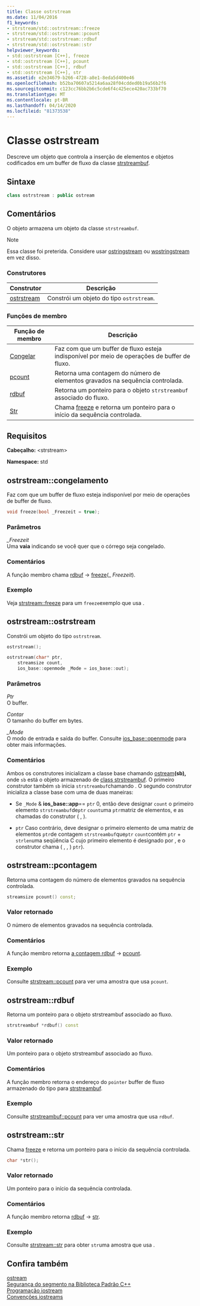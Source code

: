 ```yaml
---
title: Classe ostrstream
ms.date: 11/04/2016
f1_keywords:
- strstream/std::ostrstream::freeze
- strstream/std::ostrstream::pcount
- strstream/std::ostrstream::rdbuf
- strstream/std::ostrstream::str
helpviewer_keywords:
- std::ostrstream [C++], freeze
- std::ostrstream [C++], pcount
- std::ostrstream [C++], rdbuf
- std::ostrstream [C++], str
ms.assetid: e2e34679-b266-4728-a8e1-8eda5d400e46
ms.openlocfilehash: b52ba70607a5214a6aa28f04cdded0b19a56b2f6
ms.sourcegitcommit: c123cc76bb2b6c5cde6f4c425ece420ac733bf70
ms.translationtype: MT
ms.contentlocale: pt-BR
ms.lasthandoff: 04/14/2020
ms.locfileid: "81373538"
---
```

# <a name="ostrstream-class"></a>Classe ostrstream

Descreve um objeto que controla a inserção de elementos e objetos codificados em um buffer de fluxo da classe [strstreambuf](../standard-library/strstreambuf-class.md).

## <a name="syntax"></a>Sintaxe

```cpp
class ostrstream : public ostream
```

## <a name="remarks"></a>Comentários

O objeto armazena um objeto da classe `strstreambuf`.

> [!NOTE]
> Essa classe foi preterida. Considere usar [ostringstream](../standard-library/sstream-typedefs.md#ostringstream) ou [wostringstream](../standard-library/sstream-typedefs.md#wostringstream) em vez disso.

### <a name="constructors"></a>Construtores

|Construtor|Descrição|
|-|-|
|[ostrstream](#ostrstream)|Constrói um objeto do tipo `ostrstream`.|

### <a name="member-functions"></a>Funções de membro

|Função de membro|Descrição|
|-|-|
|[Congelar](#freeze)|Faz com que um buffer de fluxo esteja indisponível por meio de operações de buffer de fluxo.|
|[pcount](#pcount)|Retorna uma contagem do número de elementos gravados na sequência controlada.|
|[rdbuf](#rdbuf)|Retorna um ponteiro para o objeto `strstreambuf` associado do fluxo.|
|[Str](#str)|Chama [freeze](../standard-library/strstreambuf-class.md#freeze) e retorna um ponteiro para o início da sequência controlada.|

## <a name="requirements"></a>Requisitos

**Cabeçalho:** \<strstream>

**Namespace:** std

## <a name="ostrstreamfreeze"></a><a name="freeze"></a>ostrstream::congelamento

Faz com que um buffer de fluxo esteja indisponível por meio de operações de buffer de fluxo.

```cpp
void freeze(bool _Freezeit = true);
```

### <a name="parameters"></a>Parâmetros

*_Freezeit*\
Uma **vaia** indicando se você quer que o córrego seja congelado.

### <a name="remarks"></a>Comentários

A função membro chama [rdbuf](#rdbuf) -> [freeze](../standard-library/strstreambuf-class.md#freeze)(_ *Freezeit*).

### <a name="example"></a>Exemplo

Veja [strstream::freeze](../standard-library/strstreambuf-class.md#freeze) para um `freeze`exemplo que usa .

## <a name="ostrstreamostrstream"></a><a name="ostrstream"></a>ostrstream::ostrstream

Constrói um objeto do tipo `ostrstream`.

```cpp
ostrstream();

ostrstream(char* ptr,
    streamsize count,
    ios_base::openmode _Mode = ios_base::out);
```

### <a name="parameters"></a>Parâmetros

*Ptr*\
O buffer.

*Contar*\
O tamanho do buffer em bytes.

*_Mode*\
O modo de entrada e saída do buffer. Consulte [ios_base::openmode](../standard-library/ios-base-class.md#openmode) para obter mais informações.

### <a name="remarks"></a>Comentários

Ambos os construtores inicializam a classe base chamando [ostream](../standard-library/ostream-typedefs.md#ostream)**(sb),** onde `sb` está o objeto armazenado de [class strstreambuf](../standard-library/strstreambuf-class.md). O primeiro construtor também `sb` inicia `strstreambuf`chamando . O segundo construtor inicializa a classe base com uma de duas maneiras:

- Se `_Mode`  &  **ios_base::app**== `ptr` 0, então deve designar `count` o primeiro elemento `strstreambuf`de`ptr` `count`uma `ptr`matriz de elementos, e as chamadas do construtor ( , ).

- `ptr` Caso contrário, deve designar o primeiro elemento de uma matriz de elementos `ptr`de contagem `strstreambuf`que`ptr` `count`contém `ptr`  +  `strlen`uma seqüência C cujo primeiro elemento é designado por , e o construtor chama ( , , ) `ptr`).

## <a name="ostrstreampcount"></a><a name="pcount"></a>ostrstream::pcontagem

Retorna uma contagem do número de elementos gravados na sequência controlada.

```cpp
streamsize pcount() const;
```

### <a name="return-value"></a>Valor retornado

O número de elementos gravados na sequência controlada.

### <a name="remarks"></a>Comentários

A função membro retorna [a contagem rdbuf](#rdbuf) -> [pcount](../standard-library/strstreambuf-class.md#pcount).

### <a name="example"></a>Exemplo

Consulte [strstream::pcount](../standard-library/strstreambuf-class.md#pcount) para ver uma amostra que usa `pcount`.

## <a name="ostrstreamrdbuf"></a><a name="rdbuf"></a>ostrstream::rdbuf

Retorna um ponteiro para o objeto strstreambuf associado ao fluxo.

```cpp
strstreambuf *rdbuf() const
```

### <a name="return-value"></a>Valor retornado

Um ponteiro para o objeto strstreambuf associado ao fluxo.

### <a name="remarks"></a>Comentários

A função membro retorna o endereço do `pointer` buffer de fluxo armazenado do tipo para [strstreambuf](../standard-library/strstreambuf-class.md).

### <a name="example"></a>Exemplo

Consulte [strstreambuf::pcount](../standard-library/strstreambuf-class.md#pcount) para ver uma amostra que usa `rdbuf`.

## <a name="ostrstreamstr"></a><a name="str"></a>ostrstream::str

Chama [freeze](../standard-library/strstreambuf-class.md#freeze) e retorna um ponteiro para o início da sequência controlada.

```cpp
char *str();
```

### <a name="return-value"></a>Valor retornado

Um ponteiro para o início da sequência controlada.

### <a name="remarks"></a>Comentários

A função membro retorna [rdbuf](#rdbuf) -> [str](../standard-library/strstreambuf-class.md#str).

### <a name="example"></a>Exemplo

Consulte [strstream::str](../standard-library/strstreambuf-class.md#str) para obter `str`uma amostra que usa .

## <a name="see-also"></a>Confira também

[ostream](../standard-library/ostream-typedefs.md#ostream)\
[Segurança do segmento na Biblioteca Padrão C++](../standard-library/thread-safety-in-the-cpp-standard-library.md)\
[Programação iostream](../standard-library/iostream-programming.md)\
[Convenções iostreams](../standard-library/iostreams-conventions.md)
